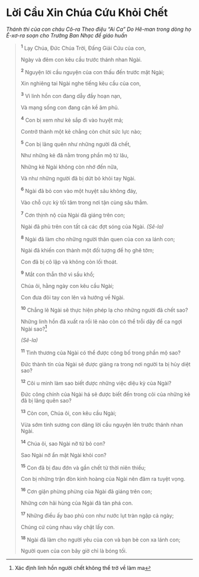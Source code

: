 # Lời Cầu Xin Chúa Cứu Khỏi Chết
*Thánh thi của con cháu Cô-ra Theo điệu “Ai Ca” Do Hê-man trong dòng họ Ê-xơ-ra soạn cho Trưởng Ban Nhạc để giáo huấn*

> <sup><b>1</b></sup> Lạy Chúa, Ðức Chúa Trời, Ðấng Giải Cứu của con,
> 
> Ngày và đêm con kêu cầu trước thánh nhan Ngài.
> 
> <sup><b>2</b></sup> Nguyện lời cầu nguyện của con thấu đến trước mặt Ngài;
> 
> Xin nghiêng tai Ngài nghe tiếng kêu cầu của con,
> 
> <sup><b>3</b></sup> Vì linh hồn con đang dẫy đầy hoạn nạn,
> 
> Và mạng sống con đang cận kề âm phủ.
> 
> <sup><b>4</b></sup> Con bị xem như kẻ sắp đi vào huyệt mả;
> 
> Contrở thành một kẻ chẳng còn chút sức lực nào;
> 
> <sup><b>5</b></sup> Con bị lãng quên như những người đã chết,
> 
> Như những kẻ đã nằm trong phần mộ từ lâu,
> 
> Những kẻ Ngài không còn nhớ đến nữa,
> 
> Và như những người đã bị dứt bỏ khỏi tay Ngài.
> 
> <sup><b>6</b></sup> Ngài đã bỏ con vào một huyệt sâu không đáy,
> 
> Vào chỗ cực kỳ tối tăm trong nơi tận cùng sâu thẳm.
> 
> <sup><b>7</b></sup> Cơn thịnh nộ của Ngài đã giáng trên con;
> 
> Ngài đã phủ trên con tất cả các đợt sóng của Ngài. *(Sê-la)*
>
> <sup><b>8</b></sup> Ngài đã làm cho những người thân quen của con xa lánh con;
> 
> Ngài đã khiến con thành một đối tượng để họ ghê tởm;
> 
> Con đã bị cô lập và không còn lối thoát.
> 
> <sup><b>9</b></sup> Mắt con thẫn thờ vì sầu khổ;
> 
> Chúa ôi, hằng ngày con kêu cầu Ngài;
> 
> Con đưa đôi tay con lên và hướng về Ngài.
> 
> <sup><b>10</b></sup> Chẳng lẽ Ngài sẽ thực hiện phép lạ cho những người đã chết sao?
> 
> Những linh hồn đã xuất ra rồi lẽ nào còn có thể trỗi dậy để ca ngợi Ngài sao?[^1-d1dabce0-2dae-40c9-8eaf-fc8ef4ecb535]
> 
> *(Sê-la)*
> 
> <sup><b>11</b></sup> Tình thương của Ngài có thể được công bố trong phần mộ sao?
> 
> Ðức thành tín của Ngài sẽ được giảng ra trong nơi người ta bị hủy diệt sao?
> 
> <sup><b>12</b></sup> Cõi u minh làm sao biết được những việc diệu kỳ của Ngài?
> 
> Ðức công chính của Ngài há sẽ được biết đến trong cõi của những kẻ đã bị lãng quên sao?
>
> <sup><b>13</b></sup> Còn con, Chúa ôi, con kêu cầu Ngài;
> 
> Vừa sớm tinh sương con dâng lời cầu nguyện lên trước thánh nhan Ngài.
> 
> <sup><b>14</b></sup> Chúa ôi, sao Ngài nỡ từ bỏ con?
> 
> Sao Ngài nỡ ẩn mặt Ngài khỏi con?
>
> <sup><b>15</b></sup> Con đã bị đau đớn và gần chết từ thời niên thiếu;
> 
> Con bị những trận đòn kinh hoàng của Ngài nên đâm ra tuyệt vọng.
> 
> <sup><b>16</b></sup> Cơn giận phừng phừng của Ngài đã giáng trên con;
> 
> Những cơn hãi hùng của Ngài đã tàn phá con.
> 
> <sup><b>17</b></sup> Những điều ấy bao phủ con như nước lụt tràn ngập cả ngày;
> 
> Chúng cứ cùng nhau vây chặt lấy con.
> 
> <sup><b>18</b></sup> Ngài đã làm cho người yêu của con và bạn bè con xa lánh con;
> 
> Người quen của con bây giờ chỉ là bóng tối.

[^1-d1dabce0-2dae-40c9-8eaf-fc8ef4ecb535]: Xác định linh hồn người chết không thể trở về làm ma